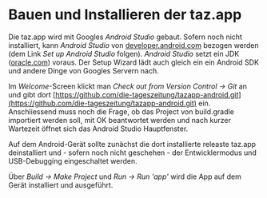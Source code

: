 Bauen und Installieren der taz.app
==================================

Die taz.app wird mit Googles *Android Studio* gebaut. Sofern noch nicht 
installiert, kann *Android Studio* von 
  [developer.android.com](http://developer.android.com/develop/index.html)
bezogen werden (dem Link *Set up Android Studio* folgen). *Android Studio* 
setzt ein JDK
([oracle.com](http://www.oracle.com/technetwork/java/javase/downloads/jdk8-downloads-2133151.html)) voraus.
Der Setup Wizard lädt auch gleich ein ein Android SDK und andere Dinge von
Googles Servern nach.

Im *Welcome*-Screen klickt man *Check out from Version Control -> Git* an
und gibt dort
  [https://github.com/die-tageszeitung/tazapp-android.git](https://github.com/die-tageszeitung/tazapp-android.git)
ein. Anschliessend muss noch die Frage, ob das Project von build.gradle 
importiert werden soll, mit OK beantwortet werden und nach kurzer Wartezeit
öffnet sich das Android Studio Hauptfenster.

Auf dem Android-Gerät sollte zunächst die dort installierte releaste taz.app
deinstalliert und - sofern noch nicht geschehen - der Entwicklermodus
und USB-Debugging eingeschaltet werden.

Über *Build -> Make Project* und *Run -> Run 'app'* wird die App auf dem 
Gerät installiert und ausgeführt.
